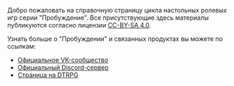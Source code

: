 Добро пожаловать на справочную страницу цикла настольных ролевых игр серии "Пробуждение".
Все присутствующие здесь материалы публикуются согласно лицензии [CC-BY-SA 4.0](https://creativecommons.org/licenses/by-sa/4.0/deed.ru).

Узнать больше о "Пробуждении" и связанных продуктах вы можете по ссылкам:

- [Официальное VK-сообщество](https://vk.com/awakening_ttrpg)
- [Официальный Discord-сервер](https://discord.gg/SxzmwyU)
- [Страница на DTRPG](https://www.drivethrurpg.com/browse.php?keywords=%D0%BF%D1%80%D0%BE%D0%B1%D1%83%D0%B6%D0%B4%D0%B5%D0%BD%D0%B8%D0%B5&manufacturers_id=16976&x=0&y=0&author=&artist=&pfrom=&pto=)

